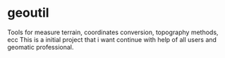 # geoutil
Tools for measure terrain, coordinates conversion, topography methods, ecc
This is a initial project that i want continue with help of all users and geomatic professional.
